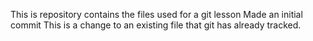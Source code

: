 This is repository contains the files used for a git lesson
Made an initial commit
This is a change to an existing file that git has already tracked.
